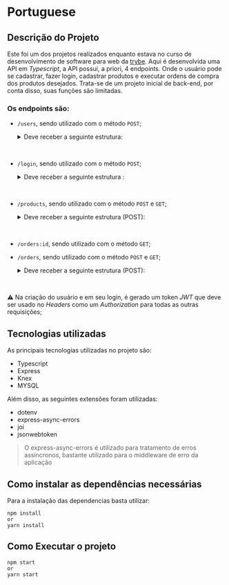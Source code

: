 # Portuguese
## Descrição do Projeto

  Este foi um dos projetos realizados enquanto estava no curso de desenvolvimento de software para web da [trybe](https://www.betrybe.com/). Aqui é desenvolvida uma API em _Typescript_, a API possui, a priori, 4 endpoints. Onde o usuário pode se cadastrar, fazer login, cadastrar produtos e executar ordens de compra dos produtos desejados. 
  Trata-se de um projeto inicial de back-end, por conta disso, suas funções são limitadas.

  ### Os endpoints são:

  * `/users`, sendo utilizado com o método `POST`;
    <details>
      <summary> Deve receber a seguinte estrutura: </summary>

      ```json
        {
          "username": "UsernameHere", // Necessita ter mais que 7 caracteres
          "classe": "string", // Necessita ter mais que 2 caracteres
          "level": 1, // Necessita ser maior que 0 e ser um número
          "password": "passwordHere" // Necessita ter mais que 7 caracteres
        }
      ```
    </details>
  <br>

  * `/login`, sendo utilizado com o método `POST`;
    <details>
      <summary> Deve receber a seguinte estrutura : </summary>
      
      ```json
        {
          "username": "UsernameHere", // Necessita ter mais que 7 caracteres
          "password": "passwordHere" // Necessita ter mais que 7 caracteres
        }
      ```
    </details>
  <br>
  
  * `/products`, sendo utilizado com o método `POST` e `GET`;
    <details>
      <summary> Deve receber a seguinte estrutura (POST): </summary>

      ```json
        {
          "name": "Espada media", // Mínimo de 2 caracteres
          "amount": "30 peças de ouro", // Mínimo de 2 caracteres
        }
      ```
    </details>
  <br>

  * `/orders:id`, sendo utilizado com o método `GET`;
  * `/orders`, sendo utilizado com o método `POST` e `GET`;
    <details>
      <summary> Deve receber a seguinte estrutura (POST): </summary>

      ```json
        {
          "products": [3, 2] // Necessita ser um array de números
        }
      ```
    </details>
  <br>

**:warning:** Na criação do usuário e em seu login, é gerado um token *JWT* que deve ser usado no *Headers* como um *Authorization* para todas as outras requisições;

## Tecnologias utilizadas

As principais tecnologias utilizadas no projeto são:
- Typescript
- Express
- Knex
- MYSQL

Além disso, as seguintes extensões foram utilizadas:

- dotenv
- express-async-errors
- joi
- jsonwebtoken

> O express-async-errors é utilizado para tratamento de erros assíncronos, bastante utilizado para o middleware de erro da aplicação

## Como instalar as dependências necessárias

Para a instalação das dependencias basta utilizar:
```shell
npm install
or
yarn install
```

## Como Executar o projeto
```shell
npm start
or
yarn start
```

